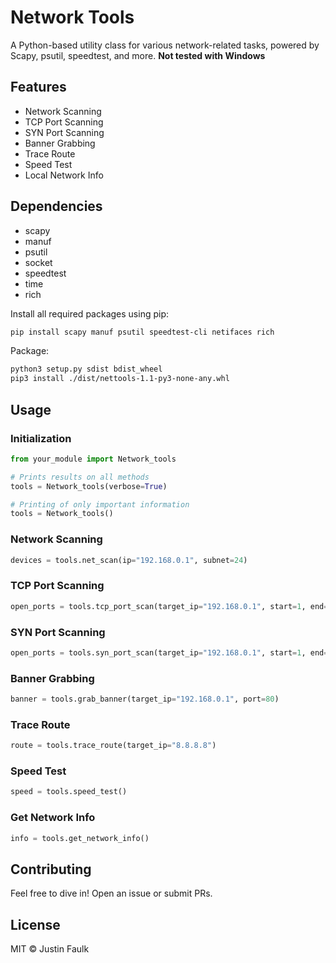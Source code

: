 # Network Tools

A Python-based utility class for various network-related tasks, powered by Scapy, psutil, speedtest, and more. **Not tested with Windows**

## Features

- Network Scanning
- TCP Port Scanning
- SYN Port Scanning
- Banner Grabbing
- Trace Route
- Speed Test
- Local Network Info

## Dependencies

- scapy
- manuf
- psutil
- socket
- speedtest
- time
- rich

Install all required packages using pip:

```bash
pip install scapy manuf psutil speedtest-cli netifaces rich
```

Package:

```bash
python3 setup.py sdist bdist_wheel
pip3 install ./dist/nettools-1.1-py3-none-any.whl
```

## Usage

### Initialization

```python
from your_module import Network_tools

# Prints results on all methods
tools = Network_tools(verbose=True)

# Printing of only important information
tools = Network_tools()
```

### Network Scanning

```python
devices = tools.net_scan(ip="192.168.0.1", subnet=24)
```

### TCP Port Scanning

```python
open_ports = tools.tcp_port_scan(target_ip="192.168.0.1", start=1, end=100)
```

### SYN Port Scanning

```python
open_ports = tools.syn_port_scan(target_ip="192.168.0.1", start=1, end=100)
```

### Banner Grabbing

```python
banner = tools.grab_banner(target_ip="192.168.0.1", port=80)
```

### Trace Route

```python
route = tools.trace_route(target_ip="8.8.8.8")
```

### Speed Test

```python
speed = tools.speed_test()
```

### Get Network Info

```python
info = tools.get_network_info()
```

## Contributing

Feel free to dive in! Open an issue or submit PRs.

## License

MIT © Justin Faulk
